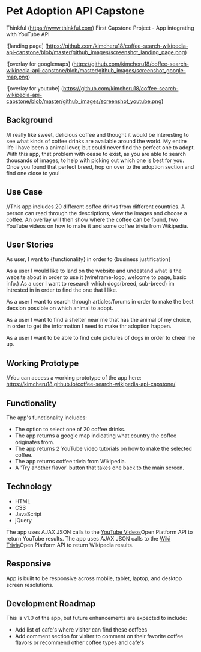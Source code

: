 # Pet Adoption API Capstone

Thinkful (https://www.thinkful.com) First Capstone Project - App integrating with YouTube API

![landing page] (https://github.com/kimcheru18/coffee-search-wikipedia-api-capstone/blob/master/github_images/screenshot_landing_page.png)

![overlay for googlemaps] (https://github.com/kimcheru18/coffee-search-wikipedia-api-capstone/blob/master/github_images/screenshot_google-map.png)

![overlay for youtube] (https://github.com/kimcheru18/coffee-search-wikipedia-api-capstone/blob/master/github_images/screenshot_youtube.png)

## Background
//I really like sweet, delicious coffee and thought it would be interesting to see what kinds of coffee drinks are available around the world.
My entire life I have been a animal lover, but could never find the perfect one to adopt. With this app, that problem with cease to exist, as you are able to search thousands of images, to help with picking out which one is best for you. Once you found that perfect breed, hop on over to the adoption section and find one close to you!
## Use Case
//This app includes 20 different coffee drinks from different countries. A person can read through the descriptions, view the images and choose a coffee. An overlay will then show where the coffee can be found, two YouTube videos on how to make it and some coffee trivia from Wikipedia.


## User Stories
As user, I want to {functionality} in order to {business justification}

As a user I would like to land on the website and undestand what is the website about in order to use it
(wireframe-logo, welcome to page, basic info.)
As a user I want to research which dogs(breed, sub-breed) im intrested in in order to find the one that I like.

As a user I want to search through articles/forums in order to make the best decsion possible on which animal to adopt.

As a user I want to find a shelter near me that has the animal of my choice, in order to get the information I need to make thr adoption happen.

As a user I want to be able to find cute pictures of dogs in order to cheer me up.

## Working Prototype
//You can access a working prototype of the app here: https://kimcheru18.github.io/coffee-search-wikipedia-api-capstone/

## Functionality
The app's functionality includes:
* The option to select one of 20 coffee drinks.
* The app returns a google map indicating what country the coffee originates from.
* The app returns 2 YouTube video tutorials on how to make the selected coffee.
* The app returns coffee trivia from Wikipedia.
* A 'Try another flavor' button that takes one back to the main screen.

## Technology
* HTML
* CSS
* JavaScript
* jQuery

The app uses AJAX JSON calls to the <a href="https://www.googleapis.com/youtube/v3/search">YouTube Videos</a>Open Platform API to return YouTube results.
The app uses AJAX JSON calls to the <a href="https://en.wikipedia.org/w/api.php">Wiki Trivia</a>Open Platform API to return Wikipedia results.


## Responsive
App is built to be responsive across mobile, tablet, laptop, and desktop screen resolutions.

## Development Roadmap
This is v1.0 of the app, but future enhancements are expected to include:
* Add list of cafe's where visiter can find these coffees
* Add comment section for visiter to comment on their favorite coffee flavors or recommend other coffee types and cafe's
